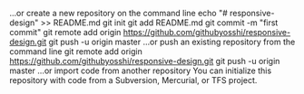 …or create a new repository on the command line
echo "# responsive-design" >> README.md
git init
git add README.md
git commit -m "first commit"
git remote add origin https://github.com/githubyosshi/responsive-design.git
git push -u origin master
…or push an existing repository from the command line
git remote add origin https://github.com/githubyosshi/responsive-design.git
git push -u origin master
…or import code from another repository
You can initialize this repository with code from a Subversion, Mercurial, or TFS project.
